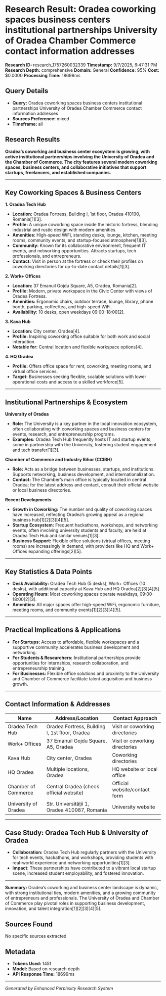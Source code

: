 # Research Result: Oradea coworking spaces business centers institutional partnerships University of Oradea Chamber Commerce contact information addresses

**Research ID:** research_1757260032339
**Timestamp:** 9/7/2025, 6:47:31 PM
**Research Depth:** comprehensive
**Domain:** General
**Confidence:** 95%
**Cost:** $0.0000
**Processing Time:** 18699ms

## Query Details
- **Query:** Oradea coworking spaces business centers institutional partnerships University of Oradea Chamber Commerce contact information addresses
- **Sources Preference:** mixed
- **Timeframe:** all

## Research Results

**Oradea’s coworking and business center ecosystem is growing, with active institutional partnerships involving the University of Oradea and the Chamber of Commerce. The city features several modern coworking spaces, business centers, and collaborative initiatives that support startups, freelancers, and established companies.**

---

## Key Coworking Spaces & Business Centers

**1. Oradea Tech Hub**
- **Location:** Oradea Fortress, Building I, 1st floor, Oradea 410100, Romania[1][3].
- **Profile:** A unique coworking space inside the historic fortress, blending industrial and rustic design with modern amenities.
- **Amenities:** High-speed WiFi, standing desks, lounge, kitchen, meeting rooms, community events, and startup-focused atmosphere[1][3].
- **Community:** Known for its collaborative environment, frequent IT events, and networking opportunities. Attracts startups, tech professionals, and entrepreneurs.
- **Contact:** Visit in person at the fortress or check their profiles on coworking directories for up-to-date contact details[1][3].

**2. Work+ Offices**
- **Location:** 37 Emanuil Gojdu Square, A5, Oradea, Romania[2].
- **Profile:** Modern, private workspace in the Civic Center with views of Oradea Fortress.
- **Amenities:** Ergonomic chairs, outdoor terrace, lounge, library, phone booth, parking, coffee/tea, and high-speed WiFi.
- **Availability:** 10 desks, open weekdays 09:00–18:00[2].

**3. Kava Hub**
- **Location:** City center, Oradea[4].
- **Profile:** Inspiring coworking office suitable for both work and social interaction.
- **Notable for:** Central location and flexible workspace options[4].

**4. HQ Oradea**
- **Profile:** Offers office space for rent, coworking, meeting rooms, and virtual office services.
- **Target:** Businesses seeking flexible, scalable solutions with lower operational costs and access to a skilled workforce[5].

---

## Institutional Partnerships & Ecosystem

**University of Oradea**
- **Role:** The University is a key partner in the local innovation ecosystem, often collaborating with coworking spaces and business centers for events, research, and entrepreneurship programs.
- **Examples:** Oradea Tech Hub frequently hosts IT and startup events, some in partnership with the University, fostering student engagement and tech transfer[1][3].

**Chamber of Commerce and Industry Bihor (CCIBH)**
- **Role:** Acts as a bridge between businesses, startups, and institutions. Supports networking, business development, and internationalization.
- **Contact:** The Chamber’s main office is typically located in central Oradea; for the latest address and contact, consult their official website or local business directories.

**Recent Developments**
- **Growth in Coworking:** The number and quality of coworking spaces have increased, reflecting Oradea’s growing appeal as a regional business hub[1][2][3][4][5].
- **Startup Ecosystem:** Frequent hackathons, workshops, and networking events, often involving university students and faculty, are held at Oradea Tech Hub and similar venues[1][3].
- **Business Support:** Flexible office solutions (virtual offices, meeting rooms) are increasingly in demand, with providers like HQ and Work+ Offices expanding offerings[2][5].

---

## Key Statistics & Data Points

- **Desk Availability:** Oradea Tech Hub (5 desks), Work+ Offices (10 desks), with additional capacity at Kava Hub and HQ Oradea[2][3][4][5].
- **Operating Hours:** Most coworking spaces operate weekdays, 09:00–18:00[2][3].
- **Amenities:** All major spaces offer high-speed WiFi, ergonomic furniture, meeting rooms, and community events[1][2][3][4][5].

---

## Practical Implications & Applications

- **For Startups:** Access to affordable, flexible workspaces and a supportive community accelerates business development and networking.
- **For Students & Researchers:** Institutional partnerships provide opportunities for internships, research collaboration, and entrepreneurship training.
- **For Businesses:** Flexible office solutions and proximity to the University and Chamber of Commerce facilitate talent acquisition and business growth.

---

## Contact Information & Addresses

| Name                | Address/Location                                 | Contact Approach                |
|---------------------|--------------------------------------------------|---------------------------------|
| Oradea Tech Hub     | Oradea Fortress, Building I, 1st floor, Oradea   | Visit or coworking directories  |
| Work+ Offices       | 37 Emanuil Gojdu Square, A5, Oradea              | Visit or coworking directories  |
| Kava Hub            | City center, Oradea                              | Coworking directories           |
| HQ Oradea           | Multiple locations, Oradea                       | HQ website or local office      |
| Chamber of Commerce | Central Oradea (check official website)          | Official website/contact form   |
| University of Oradea| Str. Universității 1, Oradea 410087, Romania     | University website              |

---

## Case Study: Oradea Tech Hub & University of Oradea

- **Collaboration:** Oradea Tech Hub regularly partners with the University for tech events, hackathons, and workshops, providing students with real-world experience and networking opportunities[1][3].
- **Impact:** These partnerships have contributed to a vibrant local startup scene, increased student employability, and fostered innovation.

---

**Summary:** Oradea’s coworking and business center landscape is dynamic, with strong institutional ties, modern amenities, and a growing community of entrepreneurs and professionals. The University of Oradea and Chamber of Commerce play pivotal roles in supporting business development, innovation, and talent integration[1][2][3][4][5].

## Sources Found
No specific sources extracted

## Metadata
- **Tokens Used:** 1451
- **Model:** Based on research depth
- **API Response Time:** 18699ms

---
*Generated by Enhanced Perplexity Research System*

